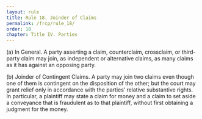 ```yaml
---
layout: rule
title: Rule 18. Joinder of Claims
permalink: /frcp/rule_18/
order: 18
chapter: Title IV. Parties
---
```


(a) In General. A party asserting a claim, counterclaim, crossclaim, or third-party claim may join, as independent or alternative claims, as many claims as it has against an opposing party.


(b) Joinder of Contingent Claims. A party may join two claims even though one of them is contingent on the disposition of the other; but the court may grant relief only in accordance with the parties’ relative substantive rights. In particular, a plaintiff may state a claim for money and a claim to set aside a conveyance that is fraudulent as to that plaintiff, without first obtaining a judgment for the money.
